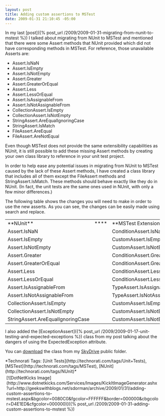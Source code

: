 ```yaml
---
layout: post
title: Adding custom assertions to MSTest
date: 2009-01-31 21:10:45 -05:00
---
```


In my last [post]({% post_url /2009/2009-01-31-migrating-from-nunit-to-mstest %}) I talked about migrating from NUnit to MSTest and mentioned that there were some Assert methods that NUnit provided which did not have corresponding methods in MSTest. For reference, those unavailable Asserts are:

*   Assert.IsNaN 
*   Assert.IsEmpty 
*   Assert.IsNotEmpty 
*   Assert.Greater 
*   Assert.GreaterOrEqual 
*   Assert.Less 
*   Assert.LessOrEqual 
*   Assert.IsAssignableFrom 
*   Assert.IsNotAssignableFrom 
*   CollectionAssert.IsEmpty 
*   CollectionAssert.IsNotEmpty 
*   StringAssert.AreEqualIgnoringCase 
*   StringAssert.IsMatch 
*   FileAssert.AreEqual 
*   FileAssert.AreNotEqual  

Even though MSTest does not provide the same extensibility capabilities as NUnit, it is still possible to add these missing Assert methods by creating your own class library to reference in your unit test project.

In order to help ease any potential issues in migrating from NUnit to MSTest caused by the lack of these Assert methods, I have created a class library that includes all of them except the FileAssert methods and StringAssert.IsMatch. These methods should behave exactly like they do in NUnit. (In fact, the unit tests are the same ones used in NUnit, with only a few minor differences.)

The following table shows the changes you will need to make in order to use the new asserts. As you can see, the changes can be easily made using search and replace.
  <table border="0" cellspacing="0" cellpadding="2" width="460"><tbody>     <tr>       <td valign="top" width="224">**NUnit**</td>        <td valign="top" width="46">****</td>        <td valign="top" width="188">**MSTest Extension Library**</td>     </tr>      <tr>       <td valign="top" width="224">Assert.IsNaN</td>        <td valign="top" width="46"> </td>        <td valign="top" width="188">ConditionAssert.IsNaN</td>     </tr>      <tr>       <td valign="top" width="224">Assert.IsEmpty</td>        <td valign="top" width="46"> </td>        <td valign="top" width="188">CustomAssert.IsEmpty</td>     </tr>      <tr>       <td valign="top" width="224">Assert.IsNotEmpty</td>        <td valign="top" width="46"> </td>        <td valign="top" width="188">CustomAssert.IsNotEmpty</td>     </tr>      <tr>       <td valign="top" width="224">Assert.Greater</td>        <td valign="top" width="46"> </td>        <td valign="top" width="188">ConditionAssert.Greater</td>     </tr>      <tr>       <td valign="top" width="224">Assert.GreaterOrEqual</td>        <td valign="top" width="46"> </td>        <td valign="top" width="188">ConditionAssert.GreaterOrEqual</td>     </tr>      <tr>       <td valign="top" width="224">Assert.Less</td>        <td valign="top" width="46"> </td>        <td valign="top" width="188">ConditionAssert.Less</td>     </tr>      <tr>       <td valign="top" width="224">Assert.LessOrEqual</td>        <td valign="top" width="46"> </td>        <td valign="top" width="188">ConditionAssert.LessOrEqual</td>     </tr>      <tr>       <td valign="top" width="224">Assert.IsAssignableFrom</td>        <td valign="top" width="46"> </td>        <td valign="top" width="188">TypeAssert.IsAssignableFrom</td>     </tr>      <tr>       <td valign="top" width="224">Assert.IsNotAssignableFrom</td>        <td valign="top" width="46"> </td>        <td valign="top" width="188">TypeAssert.IsNotAssignableFrom</td>     </tr>      <tr>       <td valign="top" width="224">CollectionAssert.IsEmpty</td>        <td valign="top" width="46"> </td>        <td valign="top" width="188">CustomAssert.IsEmpty</td>     </tr>      <tr>       <td valign="top" width="224">CollectionAssert.IsNotEmpty</td>        <td valign="top" width="46"> </td>        <td valign="top" width="188">CustomAssert.IsNotEmpty</td>     </tr>      <tr>       <td valign="top" width="224">StringAssert.AreEqualIgnoringCase</td>        <td valign="top" width="46"> </td>        <td valign="top" width="188">CustomAssert.IsNotEmpty</td>     </tr>   </tbody></table>  

I also added the [ExceptionAssert]({% post_url /2009/2009-01-17-unit-testing-and-expected-exceptions %}) class from my post talking about the dangers of using the ExpectedException attribute.

You can [download](http://cid-93d618d639ec9651.skydrive.live.com/self.aspx/Public/Campari.Software.UnitTest.Framework.zip) the class from my [SkyDrive](http://skydrive.live.com/) public folder.
  <div style="padding-bottom: 0px; margin: 0px; padding-left: 0px; padding-right: 0px; display: inline; float: none; padding-top: 0px" id="scid:0767317B-992E-4b12-91E0-4F059A8CECA8:9a58342b-8105-4724-bead-1f703b65db4d" class="wlWriterSmartContent">*Technorati Tags: [Unit Tests](http://technorati.com/tags/Unit+Tests), [MSTest](http://technorati.com/tags/MSTest), [NUnit](http://technorati.com/tags/NUnit)*</div><div class="wlWriterHeaderFooter" style="text-align:left; margin:0px; padding:4px 4px 4px 4px;">[![DotNetKicks Image](http://www.dotnetkicks.com/Services/Images/KickItImageGenerator.ashx?url=http://geekswithblogs.net/sdorman/archive/2009/01/31/adding-custom-assertions-to-mstest.aspx&bgcolor=0080C0&fgcolor=FFFFFF&border=000000&cbgcolor=D4E1ED&cfgcolor=000000)]({% post_url /2009/2009-01-31-adding-custom-assertions-to-mstest %})</div>
